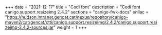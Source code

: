 +++
date        = "2021-12-17"
title       = "Codi font"
description = "Codi font canigo.support.resizeimg 2.4.2"
sections    = "canigo-fwk-docs"
enllac		= "https://hudson.intranet.gencat.cat/nexus/repository/canigo-maven2/cat/gencat/ctti/canigo.support.resizeimg/2.4.2/canigo.support.resizeimg-2.4.2-sources.jar"
weight		= 1
+++
